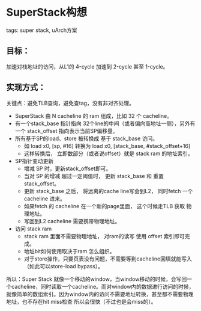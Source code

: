 # SuperStack构想

tags: super stack, uArch方案

## 目标：
加速对栈地址的访问，从L1的 4-cycle 加速到 2-cycle 甚至 1-cycle。

## 实现方式：
  关键点：避免TLB查询，避免查tag，没有非对齐处理。
 * SuperStack 由 N cacheline 的 ram 组成，比如 32 个 cacheline。 
 * 有一个stack_base 指针指向 32个line的中间（或者偏向高地址一侧），另外有一个 stack_offset 指向表示当前SP偏移量。
 * 所有基于SP的load、store 被转换成 基于 stack_base 访问。
   * 如 load x0, [sp, #16] 转换为 load x0, [stack_base, #stack_offset+16]
   * 这样转换后， 立即数部分（或者说offset）就是 stack ram 的地址索引。
 * SP指针变动更新
   * 增减 SP 时，更新stack_offset即可。
   * 当对 SP 的增减 超过一定阈值时， 更新 stack_base 和 重置 stack_offset。
   * 更新 stack_base 之后， 将远离的cache line写会到L2， 同时fetch 一个cacheline 进来。
   * 如果fetch 的 cacheline 在一个新的page里面， 这个时候走TLB 获取 物理地址。
   * 写回到L2 cacheline 需要携带物理地址。
 * 访问 stack ram
   * stack ram 里面不需要物理地址， 对ram的读写 使用 offset 索引即可完成。
   * 地址bit如何使用取决于ram 怎么组织。
   * 对于store操作，只要页表没有问题，不需要等到cacheline回填就能写入（如此可以store-load bypass）。

所以：Super Stack 就像一个移动的window，当window移动的时候，会写回一个cacheline，同时读取一个cacheline。而对window内的数据进行访问的时候，就像简单的数组索引。因为window内的访问不需要地址转换，甚至都不需要物理地址，也不存在hit miss检查 所以会很快（不过也是会miss的）。
